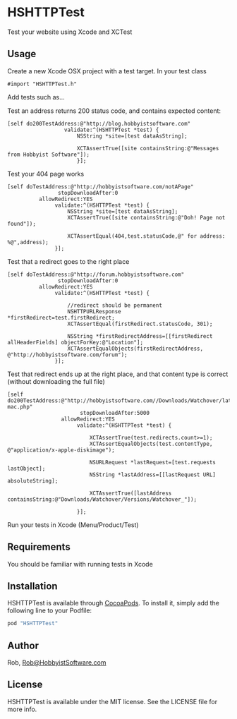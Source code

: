 # HSHTTPTest

Test your website using Xcode and XCTest

## Usage

Create a new Xcode OSX project with a test target.
In your test class 

```#import "HSHTTPTest.h"```

Add tests such as...

Test an address returns 200 status code, and contains expected content:
```
[self do200TestAddress:@"http://blog.hobbyistsoftware.com"
	              validate:^(HSHTTPTest *test) {
	                  NSString *site=[test dataAsString];

	                  XCTAssertTrue([site containsString:@"Messages from Hobbyist Software"]);
	                  }];
```

Test your 404 page works

```
[self doTestAddress:@"http://hobbyistsoftware.com/notAPage"
                stopDownloadAfter:0
          allowRedirect:YES
               validate:^(HSHTTPTest *test) {
                   NSString *site=[test dataAsString]; 
                   XCTAssertTrue([site containsString:@"Doh! Page not found"]);
                   
                   XCTAssertEqual(404,test.statusCode,@" for address: %@",address);
               }];
```

Test that a redirect goes to the right place
```
[self doTestAddress:@"http://forum.hobbyistsoftware.com"
                stopDownloadAfter:0
          allowRedirect:YES
               validate:^(HSHTTPTest *test) {
                   
                   //redirect should be permanent
                   NSHTTPURLResponse *firstRedirect=test.firstRedirect;
                   XCTAssertEqual(firstRedirect.statusCode, 301);
                   
                   NSString *firstRedirectAddress=[[firstRedirect allHeaderFields] objectForKey:@"Location"];
                   XCTAssertEqualObjects(firstRedirectAddress, @"http://hobbyistsoftware.com/forum");
               }];
```

Test that redirect ends up at the right place, and that content type is correct
(without downloading the full file)
```
[self do200TestAddress:@"http://hobbyistsoftware.com//Downloads/Watchover/latest-mac.php"
                       stopDownloadAfter:5000
                 allowRedirect:YES
                      validate:^(HSHTTPTest *test) {
                          
                          XCTAssertTrue(test.redirects.count>=1);
                          XCTAssertEqualObjects(test.contentType, @"application/x-apple-diskimage");
      
                          NSURLRequest *lastRequest=[test.requests lastObject];
                          NSString *lastAddress=[[lastRequest URL] absoluteString];
                          
                          XCTAssertTrue([lastAddress containsString:@"Downloads/Watchover/Versions/Watchover_"]);
                          
                      }];
```


Run your tests in Xcode (Menu/Product/Test)

## Requirements

You should be familiar with running tests in Xcode

## Installation

HSHTTPTest is available through [CocoaPods](http://cocoapods.org). To install
it, simply add the following line to your Podfile:

```ruby
pod "HSHTTPTest"
```

## Author

Rob, Rob@HobbyistSoftware.com

## License

HSHTTPTest is available under the MIT license. See the LICENSE file for more info.
